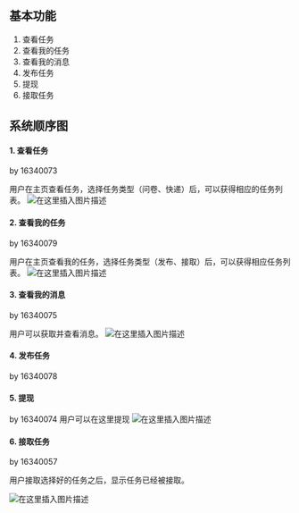 ## 基本功能
1. 查看任务
2. 查看我的任务
3. 查看我的消息
4. 发布任务
5. 提现
6. 接取任务

## 系统顺序图
#### 1. 查看任务
by 16340073

用户在主页查看任务，选择任务类型（问卷、快递）后，可以获得相应的任务列表。
![在这里插入图片描述](https://img-blog.csdnimg.cn/20190625201149212.png?x-oss-process=image/watermark,type_ZmFuZ3poZW5naGVpdGk,shadow_10,text_aHR0cHM6Ly9ibG9nLmNzZG4ubmV0L2NhdF94aW5n,size_16,color_FFFFFF,t_70)

#### 2. 查看我的任务
by 16340079

用户在主页查看我的任务，选择任务类型（发布、接取）后，可以获得相应任务列表。
![在这里插入图片描述](https://github.com/sysu620/sysu620/blob/master/%E9%9C%80%E6%B1%82%E8%A7%84%E6%A0%BC%E8%AF%B4%E6%98%8E%E4%B9%A6%E7%9B%B8%E5%85%B3%E6%96%87%E6%A1%A3/image/2.getMyTask.png)

#### 3. 查看我的消息
by 16340075

用户可以获取并查看消息。
![在这里插入图片描述](https://github.com/sysu620/sysu620/blob/master/%E9%9C%80%E6%B1%82%E8%A7%84%E6%A0%BC%E8%AF%B4%E6%98%8E%E4%B9%A6%E7%9B%B8%E5%85%B3%E6%96%87%E6%A1%A3/image/3.Massage.png)


#### 4. 发布任务
by 16340078


#### 5. 提现
by 16340074
用户可以在这里提现
![在这里插入图片描述](https://raw.githubusercontent.com/sysu620/sysu620/master/%E9%9C%80%E6%B1%82%E8%A7%84%E6%A0%BC%E8%AF%B4%E6%98%8E%E4%B9%A6%E7%9B%B8%E5%85%B3%E6%96%87%E6%A1%A3/image/5.Withdraw.png)

#### 6. 接取任务
by 16340057

用户接取选择好的任务之后，显示任务已经被接取。

![在这里插入图片描述](https://github.com/sysu620/sysu620/blob/master/%E9%9C%80%E6%B1%82%E8%A7%84%E6%A0%BC%E8%AF%B4%E6%98%8E%E4%B9%A6%E7%9B%B8%E5%85%B3%E6%96%87%E6%A1%A3/image/6.PickUpTask.png?raw=true)

